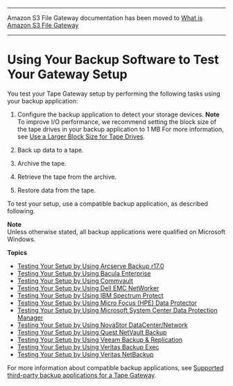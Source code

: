 --------

Amazon S3 File Gateway documentation has been moved to [What is Amazon S3 File Gateway](https://docs.aws.amazon.com/filegateway/latest/files3/WhatIsStorageGateway.html)

--------

# Using Your Backup Software to Test Your Gateway Setup<a name="GettingStartedTestGatewayVTL"></a>

You test your Tape Gateway setup by performing the following tasks using your backup application:

1. Configure the backup application to detect your storage devices\.
**Note**  
To improve I/O performance, we recommend setting the block size of the tape drives in your backup application to 1 MB For more information, see [Use a Larger Block Size for Tape Drives](Performance.md#block-size)\.

1. Back up data to a tape\.

1. Archive the tape\.

1. Retrieve the tape from the archive\.

1. Restore data from the tape\. 

To test your setup, use a compatible backup application, as described following\.

**Note**  
Unless otherwise stated, all backup applications were qualified on Microsoft Windows\. 

**Topics**
+ [Testing Your Setup by Using Arcserve Backup r17\.0](backup-arcserve.md)
+ [Testing Your Setup by Using Bacula Enterprise](backup-bacula.md)
+ [Testing Your Setup by Using Commvault](backup-commvault.md)
+ [Testing Your Setup by Using Dell EMC NetWorker](backup-emc.md)
+ [Testing Your Setup by Using IBM Spectrum Protect](backup-tsm.md)
+ [Testing Your Setup by Using Micro Focus \(HPE\) Data Protector](backup-hpdataprotector.md)
+ [Testing Your Setup by Using Microsoft System Center Data Protection Manager](backup-DPM.md)
+ [Testing Your Setup by Using NovaStor DataCenter/Network](backup-novastor.md)
+ [Testing Your Setup by Using Quest NetVault Backup](backup-netvault.md)
+ [Testing Your Setup by Using Veeam Backup & Replication](backup-Veeam.md)
+ [Testing Your Setup by Using Veritas Backup Exec](backup-BackupExec.md)
+ [Testing Your Setup by Using Veritas NetBackup](backup_netbackup-vtl.md)

For more information about compatible backup applications, see [Supported third\-party backup applications for a Tape Gateway](Requirements.md#requirements-backup-sw-for-vtl)\.